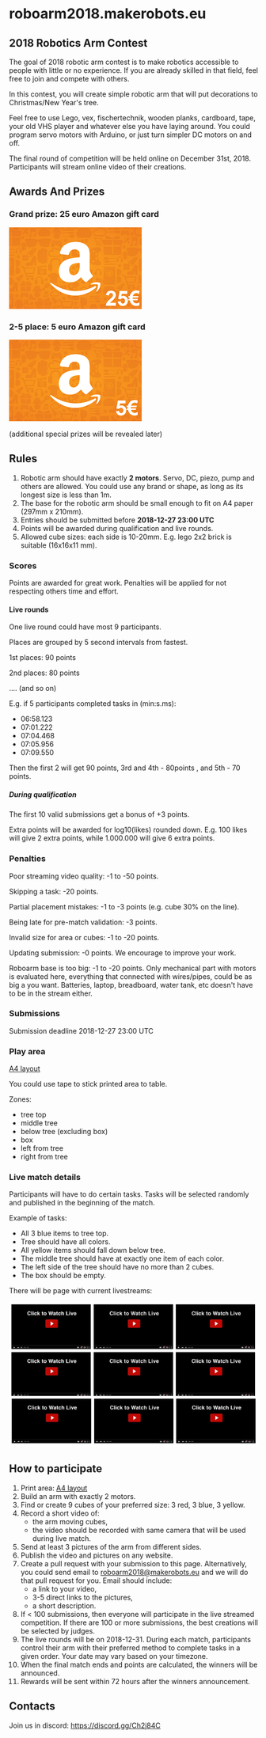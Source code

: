 # roboarm2018.makerobots.eu
## 2018 Robotics Arm Contest

The goal of 2018 robotic arm contest is to make robotics accessible to people with little or no experience. If you are already skilled in that field, feel free to join and compete with others. 

In this contest, you will create simple robotic arm that will put decorations to Christmas/New Year's tree. 

Feel free to use Lego, vex, fischertechnik, wooden planks, cardboard, tape, your old VHS player and whatever else you have laying around. You could program servo motors with Arduino, or just turn simpler DC motors on and off. 

The final round of competition will be held online on December 31st, 2018. Participants will stream online video of their creations.


## Awards And Prizes

### Grand prize: 25 euro Amazon gift card

![/imgs/amazon-25.png](/imgs/amazon-25.png)

### 2-5 place: 5 euro Amazon gift card 

![/imgs/amazon-5.png](/imgs/amazon-5.png)

(additional special prizes will be revealed later)

## Rules 

1. Robotic arm should have exactly **2 motors**. Servo, DC, piezo, pump and others are allowed. You could use any brand or shape, as long as its longest size is less than 1m.
2. The base for the robotic arm should be small enough to fit on A4 paper (297mm x 210mm).
3. Entries should be submitted before **2018-12-27 23:00 UTC**
4. Points will be awarded during qualification and live rounds.
5. Allowed cube sizes: each side is 10-20mm. E.g. lego 2x2 brick is suitable (16x16x11 mm).

### Scores

Points are awarded for great work. Penalties will be applied for not respecting others time and effort.

#### Live rounds

One live round could have most 9 participants.

Places are grouped by 5 second intervals from fastest. 

1st places: 90 points

2nd places: 80 points

.... (and so on)

E.g. if 5 participants completed tasks in (min:s.ms): 
 - 06:58.123
 - 07:01.222
 - 07:04.468
 - 07:05.956
 - 07:09.550
 
Then the first 2 will get 90 points, 3rd and 4th - 80points , and 5th - 70 points. 



##### During qualification

The first 10 valid submissions get a bonus of +3 points.

Extra points will be awarded for log10(likes) rounded down. E.g. 100 likes will give 2 extra points, while 1.000.000 will give 6 extra points.



### Penalties

Poor streaming video quality: -1 to -50 points.

Skipping a task: -20 points.

Partial placement mistakes: -1 to -3 points (e.g. cube 30% on the line).

Being late for pre-match validation: -3 points.

Invalid size for area or cubes: -1 to -20 points. 

Updating submission: -0 points. We encourage to improve your work. 

Roboarm base is too big: -1 to -20 points. Only mechanical part with motors is evaluated here, everything that connected with wires/pipes, could be as big a you want. Batteries, laptop, breadboard, water tank, etc doesn't have to be in the stream either.  


### Submissions

Submission deadline 2018-12-27 23:00 UTC

 
### Play area

[A4 layout](layout-tree.pdf)

You could use tape to stick printed area to table.

Zones: 
 - tree top
 - middle tree
 - below tree (excluding box)
 - box
 - left from tree
 - right from tree
 
 
### Live match details

Participants will have to do certain tasks. Tasks will be selected randomly and published in the beginning of the match.

Example of tasks:
 - All 3 blue items to tree top.
 - Tree should have all colors.
 - All yellow items should fall down below tree.
 - The middle tree should have at exactly one item of each color.
 - The left side of the tree should have no more than 2 cubes.
 - The box should be empty.

There will be page with current livestreams: 

![/imgs/stream-example.png](/imgs/stream-example.png)


## How to participate

1. Print area: [A4 layout](layout-tree.pdf)
2. Build an arm with exactly 2 motors.
3. Find or create 9 cubes of your preferred size: 3 red, 3 blue, 3 yellow. 
4. Record a short video of:
   * the arm moving cubes,
   * the video should be recorded with same camera that will be used during live match.
5. Send at least 3 pictures of the arm from different sides.
6. Publish the video and pictures on any website. 
7. Create a pull request with your submission to this page. Alternatively, you could send email to <roboarm2018@makerobots.eu> and we will do that pull request for you. Email should include:
   * a link to your video,
   * 3-5 direct links to the pictures,
   * a short description.
8. If < 100 submissions, then everyone will participate in the live streamed competition. If there are 100 or more submissions, the best creations will be selected by judges. 
9. The live rounds will be on 2018-12-31. During each match, participants control their arm with their preferred method to complete tasks in a given order. Your date may vary based on your timezone.
10. When the final match ends and points are calculated, the winners will be announced. 
11. Rewards will be sent within 72 hours after the winners announcement.

## Contacts

Join us in discord: <https://discord.gg/Ch2j84C>
